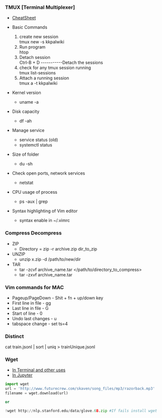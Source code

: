 ### TMUX [Terminal Multiplexer]
* [CheatSheet](https://danielmiessler.com/study/tmux/)
* Basic Commands
  1. create new session  
  tmux new -s kkpalwiki
  2. Run program  
  htop
  3. Detach session  
  Ctrl-B + D -----------Detach the sessions
  4. check for any tmux session running  
  tmux list-sessions
  5. Attach a running session  
  tmux a -t kkpalwiki



* Kernel version 
  * uname -a
* Disk capacity
  * df -ah
* Manage service
  * service <servicename> status (old)
  * systemctl status <servicename>
* Size of folder
  * du -sh <folder>
* Check open ports, network services
  * netstat
* CPU usage of process
  * ps -aux | grep <processname>

* Syntax highlighting of Vim editor
  * syntax enable in ~/.vimrc



### Compress Decompress
* ZIP
    * Directory = zip -r archive.zip dir_to_zip
* UNZIP
    * unzip x.zip -d /path/to/new/dir
* TAR
  * tar -zcvf archive_name.tar </path/to/directory_to_compress>
  * tar -zxvf archive_name.tar


### Vim commands for MAC
* Pageup/PageDown - Shit + fn + up/down key
* First line in file - gg
* Last line in file - G
* Start of line - 0
* Undo last changes - u
* tabspace change - set ts=4

### Distinct
cat train.jsonl | sort | uniq > trainUnique.jsonl


### Wget
* [In Terminal and other uses](https://gist.github.com/jasperf/17e9572b74f052b8fa12daca07ba8565)
* [In Jupyter](https://pypi.org/project/wget/)
```python
import wget
url = 'http://www.futurecrew.com/skaven/song_files/mp3/razorback.mp3'
filename = wget.download(url)

or

!wget http://nlp.stanford.edu/data/glove.6B.zip #If fails install wget using brew install wget
```
